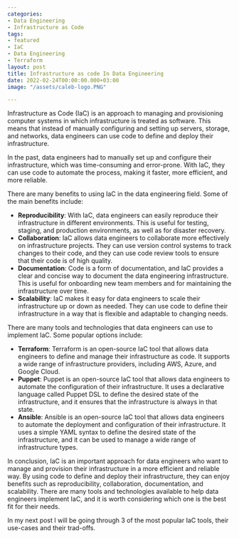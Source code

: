 ```yaml
---
categories:
- Data Engineering
- Infrastructure as Code
tags:
- featured
- IaC
- Data Engineering
- Terraform
layout: post
title: Infrastructure as code In Data Engineering
date: 2022-02-24T00:00:00.000+03:00
image: "/assets/caleb-logo.PNG"

---
```

Infrastructure as Code (IaC) is an approach to managing and provisioning computer systems in which infrastructure is treated as software. This means that instead of manually configuring and setting up servers, storage, and networks, data engineers can use code to define and deploy their infrastructure.

In the past, data engineers had to manually set up and configure their infrastructure, which was time-consuming and error-prone. With IaC, they can use code to automate the process, making it faster, more efficient, and more reliable.

There are many benefits to using IaC in the data engineering field. Some of the main benefits include:

* **Reproducibility**: With IaC, data engineers can easily reproduce their infrastructure in different environments. This is useful for testing, staging, and production environments, as well as for disaster recovery.
* **Collaboration**: IaC allows data engineers to collaborate more effectively on infrastructure projects. They can use version control systems to track changes to their code, and they can use code review tools to ensure that their code is of high quality.
* **Documentation**: Code is a form of documentation, and IaC provides a clear and concise way to document the data engineering infrastructure. This is useful for onboarding new team members and for maintaining the infrastructure over time.
* **Scalability**: IaC makes it easy for data engineers to scale their infrastructure up or down as needed. They can use code to define their infrastructure in a way that is flexible and adaptable to changing needs.

There are many tools and technologies that data engineers can use to implement IaC. Some popular options include:

* **Terraform**: Terraform is an open-source IaC tool that allows data engineers to define and manage their infrastructure as code. It supports a wide range of infrastructure providers, including AWS, Azure, and Google Cloud.
* **Puppet**: Puppet is an open-source IaC tool that allows data engineers to automate the configuration of their infrastructure. It uses a declarative language called Puppet DSL to define the desired state of the infrastructure, and it ensures that the infrastructure is always in that state.
* **Ansible**: Ansible is an open-source IaC tool that allows data engineers to automate the deployment and configuration of their infrastructure. It uses a simple YAML syntax to define the desired state of the infrastructure, and it can be used to manage a wide range of infrastructure types.

In conclusion, IaC is an important approach for data engineers who want to manage and provision their infrastructure in a more efficient and reliable way. By using code to define and deploy their infrastructure, they can enjoy benefits such as reproducibility, collaboration, documentation, and scalability. There are many tools and technologies available to help data engineers implement IaC, and it is worth considering which one is the best fit for their needs.

In my next post I will be going through 3 of the most popular IaC tools, their use-cases and their trad-offs.